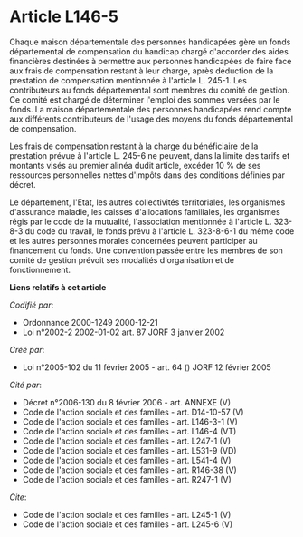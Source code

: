# Article L146-5

Chaque maison départementale des personnes handicapées gère un fonds départemental de compensation du handicap chargé
d'accorder des aides financières destinées à permettre aux personnes handicapées de faire face aux frais de compensation
restant à leur charge, après déduction de la prestation de compensation mentionnée à l'article L. 245-1. Les contributeurs au
fonds départemental sont membres du comité de gestion. Ce comité est chargé de déterminer l'emploi des sommes versées par le
fonds. La maison départementale des personnes handicapées rend compte aux différents contributeurs de l'usage des moyens du
fonds départemental de compensation. 

Les frais de compensation restant à la charge du bénéficiaire de la prestation prévue à l'article L. 245-6 ne peuvent, dans
la limite des tarifs et montants visés au premier alinéa dudit article, excéder 10 % de ses ressources personnelles nettes
d'impôts dans des conditions définies par décret. 

Le département, l'Etat, les autres collectivités territoriales, les organismes d'assurance maladie, les caisses d'allocations
familiales, les organismes régis par le code de la mutualité, l'association mentionnée à l'article L. 323-8-3 du code du
travail, le fonds prévu à l'article L. 323-8-6-1 du même code et les autres personnes morales concernées peuvent participer
au financement du fonds. Une convention passée entre les membres de son comité de gestion prévoit ses modalités
d'organisation et de fonctionnement.

**Liens relatifs à cet article**

_Codifié par_:

  - Ordonnance 2000-1249 2000-12-21
  - Loi n°2002-2 2002-01-02 art. 87 JORF 3 janvier 2002

_Créé par_:

  - Loi n°2005-102 du 11 février 2005 - art. 64 () JORF 12 février 2005

_Cité par_:

  - Décret n°2006-130 du 8 février 2006 - art. ANNEXE (V)
  - Code de l'action sociale et des familles - art. D14-10-57 (V)
  - Code de l'action sociale et des familles - art. L146-3-1 (V)
  - Code de l'action sociale et des familles - art. L146-4 (VT)
  - Code de l'action sociale et des familles - art. L247-1 (V)
  - Code de l'action sociale et des familles - art. L531-9 (VD)
  - Code de l'action sociale et des familles - art. L541-4 (V)
  - Code de l'action sociale et des familles - art. R146-38 (V)
  - Code de l'action sociale et des familles - art. R247-1 (V)

_Cite_:

  - Code de l'action sociale et des familles - art. L245-1 (V)
  - Code de l'action sociale et des familles - art. L245-6 (V)

